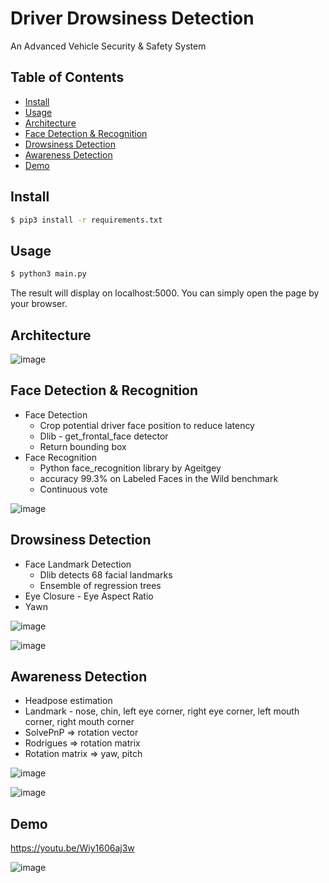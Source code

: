 # Driver Drowsiness Detection
An Advanced Vehicle Security & Safety System

## Table of Contents

- [Install](#install)
- [Usage](#usage)
- [Architecture](#Architecture)
- [Face Detection & Recognition](#Face-Detection-&-Recognition)
- [Drowsiness Detection](#Drowsiness-Detection)
- [Awareness Detection](#Awareness-Detection)
- [Demo](#Demo)

## Install

```sh
$ pip3 install -r requirements.txt
```

## Usage

```sh
$ python3 main.py
```

The result will display on localhost:5000. You can simply open the page by your browser.

## Architecture

![image](https://github.com/white123/driver-drowsiness-detection/blob/master/pic/architecture.png)

## Face Detection & Recognition

- Face Detection
    - Crop potential driver face position to reduce latency
    - Dlib - get_frontal_face detector
    - Return bounding box
- Face Recognition
    - Python face_recognition library by Ageitgey
    - accuracy 99.3% on Labeled Faces in the Wild benchmark
    - Continuous vote

![image](https://github.com/white123/driver-drowsiness-detection/blob/master/pic/face.png)

## Drowsiness Detection

- Face Landmark Detection
    - Dlib detects 68 facial landmarks
    - Ensemble of regression trees
- Eye Closure - Eye Aspect Ratio
- Yawn

![image](https://github.com/white123/driver-drowsiness-detection/blob/master/pic/eye.png)

![image](https://github.com/white123/driver-drowsiness-detection/blob/master/pic/yawn.png)

## Awareness Detection

- Headpose estimation
- Landmark - nose, chin, left eye corner, right eye corner, left mouth corner, right mouth corner
- SolvePnP => rotation vector
- Rodrigues => rotation matrix
- Rotation matrix => yaw, pitch


![image](https://github.com/white123/driver-drowsiness-detection/blob/master/pic/awareness1.png)

![image](https://github.com/white123/driver-drowsiness-detection/blob/master/pic/awareness2.png)

## Demo

https://youtu.be/Wiy1606aj3w

![image](https://github.com/white123/driver-drowsiness-detection/blob/master/pic/demo.png)


